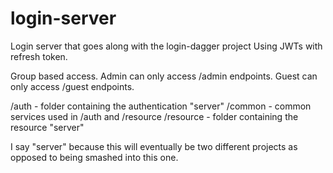 # login-server
Login server that goes along with the login-dagger project
Using JWTs with refresh token.

Group based access. 
Admin can only access /admin endpoints.
Guest can only access /guest endpoints.

/auth - folder containing the authentication "server"
/common - common services used in /auth and /resource
/resource - folder containing the resource "server"

I say "server" because this will eventually be two different projects as opposed to being smashed into this one.

